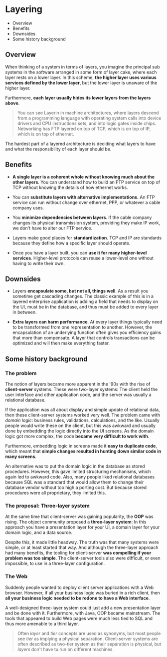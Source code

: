 # Layering

* Overview
* Benefits
* Downsides
* Some history background

## Overview

When thinking of a system in terms of layers, you imagine the principal sub systems in the software arranged in some form of layer cake, where each layer rests on a lower layer. In this scheme, **the higher layer uses various services defined by the lower layer**, but the lower layer is unaware of the higher layer.

Furthermore, **each layer usually hides its lower layers from the layers above**. 

> You can see Layerin in machine architectures, where layers descend from a programming language with operating system calls into device drivers and CPU instructions sets, and into logic gates inside chips. Networking has FTP layered on top of TCP, which is on top of IP, which is on top of ethernet.

The hardest part of a layered architecture is deciding what layers to have and what the responsibility of each layer should be.

## Benefits

* **A single layer is a coherent whole without knowing much about the other layers**. You can understand how to build an FTP service on top of TCP without knowing the details of how ethernet works.

* You can **substitute layers with alternative implementations.** An FTP service can run without change over ethernet, PPP, or whatever a cable company uses.

* You **minimize dependencies between layers**. If the cable company changes its physical transmission system, providing they make IP work, we don't have to alter our FTP service.

* Layers make good places for **standardization**. TCP and IP are standards because they define how a specific layer should operate.

* Once you have a layer built, you can **use it for many higher-level services**. Higher-level protocols can reuse a lower-level one without having to write their own.

## Downsides

* Layers **encapsulate some, but not all, things well**. As a result you sometime get cascading changes. The classic example of this is in a layered enterprise application is adding a field that needs to display on the UI, must be in the database, and thus must be added to every layer in between.

* **Extra layers can harm performance**. At every layer things typically need to be transformed from one representation to another. However, the encapsulation of an underlying function often gives you efficiency gains that more than compensate. A layer that controls transactions can be optimized and will then make everything faster.

## Some history background

### The problem

The notion of layers became more apparent in the '90s with the rise of **client-server** systems. These were two-layer systems: The client held the user interface and other application code, and the server was usually a relational database.

If the application was all about display and simple update of relational data, then these client-server systems worked very well. The problem came with *domain logic*: business rules, validations, calculations, and the like. Usually people would write these on the client, but this was awkward and usually done by embedding the logic directly into the UI screens. As the domain logic got more complex, the code **became very difficult to work with**.

Furthermore, embedding logic in screens made it **easy to duplicate code**, which meant that **simple changes resulted in hunting down similar code in many screens**.

An alternative was to put the domain logic in the database as stored procedures. However, this gave limited structuring mechanisms, which again led to awkward code. Also, many people liked relational databases because SQL was a standard that would allow them to change their database vendor without too high a porting cost. But because stored procedures were all proprietary, they limited this.

### The proposal: Three-layer system

At the same time that client-server was gaining popularity, the **OOP** was rising. The object community proposed a **three-layer system**: In this approach you have a presentation layer for your UI, a domain layer for your domain logic, and a data source.

Despite this, it made little headway. The truth was that many systems were simple, or at least started that way. And although the three-layer approach had many benefits, the tooling for client-server **was compelling if your problem was too simple**. The client-server tools also were difficult, or even impossible, to use in a three-layer configuration.

### The Web

Suddenly people wanted to deploy client server applications with a Web browser. However, if all your business logic was buried in a rich client, then **all your business logic needed to be redone to have a Web interface**.

A well-designed three-layer system could just add a new presentation layer and be done with it. Furthermore, with Java, OOP became mainstream. The tools that appeared to build Web pages were much less tied to SQL and thus more amenable to a third layer.

> Often *layer* and *tier* concepts are used as synonyms, but most people see *tier* as implying a physical separation. Client-server systems are often described as two-tier system as their separation is physical, but *layers* don't have tu run on different machines.
